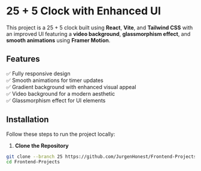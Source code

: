 # 25 + 5 Clock with Enhanced UI

This project is a 25 + 5 clock built using **React**, **Vite**, and **Tailwind CSS** with an improved UI featuring a **video background**, **glassmorphism effect**, and **smooth animations** using **Framer Motion**.

## Features

✅ Fully responsive design  
✅ Smooth animations for timer updates  
✅ Gradient background with enhanced visual appeal  
✅ Video background for a modern aesthetic  
✅ Glassmorphism effect for UI elements

## Installation

Follow these steps to run the project locally:

1. **Clone the Repository**

```bash
git clone --branch 25 https://github.com/JurgenHonest/Frontend-Projects.git
cd Frontend-Projects
```
